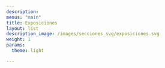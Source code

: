 ```yaml
---
description: 
menus: "main"
title: Exposiciones
layout: list
description_image: /images/secciones_svg/exposiciones.svg
weight: 1
params:
  theme: light

---
```

